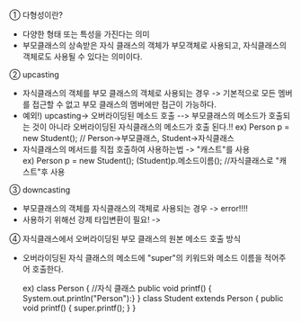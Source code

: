 ① 다형성이란?
- 다양한 형태 또는 특성을 가진다는 의미
- 부모클래스의 상속받은 자식 클래스의 객체가 부모객체로 사용되고, 자식클래스의 객체로도 사용될 수 있다는 의미이다.

② upcasting
- 자식클래스의 객체를 부모 클래스의 객체로 사용되는 경우 -> 기본적으로 모든 멤버를 접근할 수 없고 부모 클래스의 멤버에만 접근이 가능하다.
- 예외!) upcasting-> 오버라이딩된 메소드 호출 --> 부모클래스의 메소드가 호출되는 것이 아니라 오버라이딩된 자식클래스의 메소드가 호출 된다.!!
  ex) Person p = new Student(); // Person->부모클래스, Student->자식클래스
- 자식클래스의 메서드를 직접 호출하여 사용하는법 -> "캐스트"를 사용  
  ex) Person p = new Student(); 
      (Student)p.메소드이름(); //자식클래스로 "캐스트"후 사용

③ downcasting
- 부모클래스의 객체를 자식클래스의 객체로 사용되는 경우 -> error!!!!
- 사용하기 위해선 강제 타입변환이 필요! -> 



④ 자식클래스에서 오버라이딩된 부모 클래스의 원본 메소드 호출 방식
- 오버라이딩된 자식 클래스의 메소드에 "super"의 키워드와 메소드 이름을 적어주어 호출한다.

  ex) class Person { //자식 클래스
      public void printf() { System.out.println("Person"):} }
      class Student extends Person {
      public void printf() { super.printf(); } }
      


    
  
